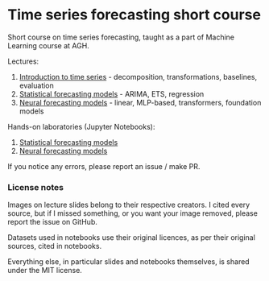 # Time series forecasting short course

Short course on time series forecasting, taught as a part of Machine Learning course at AGH.

Lectures:
1. [Introduction to time series](lectures/1_ts_intro.pdf) - decomposition, transformations, baselines, evaluation
2. [Statistical forecasting models](lectures/2_ts_statistical_models.pdf) - ARIMA, ETS, regression
3. [Neural forecasting models](lectures/3_ts_neural_models.pdf) - linear, MLP-based, transformers, foundation models

Hands-on laboratories (Jupyter Notebooks):
1. [Statistical forecasting models](lab1_statistical_models)
2. [Neural forecasting models](lab2_neural_models)

If you notice any errors, please report an issue / make PR.

### License notes

Images on lecture slides belong to their respective creators. I cited every source, but
if I missed something, or you want your image removed, please report the issue on GitHub.

Datasets used in notebooks use their original licences, as per their original sources,
cited in notebooks.

Everything else, in particular slides and notebooks themselves, is shared under the MIT
license.
